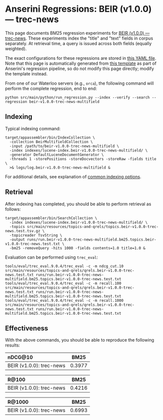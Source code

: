 # Anserini Regressions: BEIR (v1.0.0) &mdash; trec-news

This page documents BM25 regression experiments for [BEIR (v1.0.0) &mdash; trec-news](http://beir.ai/).
These experiments index the "title" and "text" fields in corpus separately.
At retrieval time, a query is issued across both fields (equally weighted).

The exact configurations for these regressions are stored in [this YAML file](../src/main/resources/regression/beir-v1.0.0-trec-news-multifield.yaml).
Note that this page is automatically generated from [this template](../src/main/resources/docgen/templates/beir-v1.0.0-trec-news-multifield.template) as part of Anserini's regression pipeline, so do not modify this page directly; modify the template instead.

From one of our Waterloo servers (e.g., `orca`), the following command will perform the complete regression, end to end:

```
python src/main/python/run_regression.py --index --verify --search --regression beir-v1.0.0-trec-news-multifield
```

## Indexing

Typical indexing command:

```
target/appassembler/bin/IndexCollection \
  -collection BeirMultifieldCollection \
  -input /path/to/beir-v1.0.0-trec-news-multifield \
  -index indexes/lucene-index.beir-v1.0.0-trec-news-multifield/ \
  -generator DefaultLuceneDocumentGenerator \
  -threads 1 -storePositions -storeDocvectors -storeRaw -fields title \
  >& logs/log.beir-v1.0.0-trec-news-multifield &
```

For additional details, see explanation of [common indexing options](common-indexing-options.md).

## Retrieval

After indexing has completed, you should be able to perform retrieval as follows:

```
target/appassembler/bin/SearchCollection \
  -index indexes/lucene-index.beir-v1.0.0-trec-news-multifield/ \
  -topics src/main/resources/topics-and-qrels/topics.beir-v1.0.0-trec-news.test.tsv.gz \
  -topicreader TsvString \
  -output runs/run.beir-v1.0.0-trec-news-multifield.bm25.topics.beir-v1.0.0-trec-news.test.txt \
  -bm25 -removeQuery -hits 1000 -fields contents=1.0 title=1.0 &
```

Evaluation can be performed using `trec_eval`:

```
tools/eval/trec_eval.9.0.4/trec_eval -c -m ndcg_cut.10 src/main/resources/topics-and-qrels/qrels.beir-v1.0.0-trec-news.test.txt runs/run.beir-v1.0.0-trec-news-multifield.bm25.topics.beir-v1.0.0-trec-news.test.txt
tools/eval/trec_eval.9.0.4/trec_eval -c -m recall.100 src/main/resources/topics-and-qrels/qrels.beir-v1.0.0-trec-news.test.txt runs/run.beir-v1.0.0-trec-news-multifield.bm25.topics.beir-v1.0.0-trec-news.test.txt
tools/eval/trec_eval.9.0.4/trec_eval -c -m recall.1000 src/main/resources/topics-and-qrels/qrels.beir-v1.0.0-trec-news.test.txt runs/run.beir-v1.0.0-trec-news-multifield.bm25.topics.beir-v1.0.0-trec-news.test.txt
```

## Effectiveness

With the above commands, you should be able to reproduce the following results:

| nDCG@10                                                                                                      | BM25      |
|:-------------------------------------------------------------------------------------------------------------|-----------|
| BEIR (v1.0.0): trec-news                                                                                     | 0.3977    |


| R@100                                                                                                        | BM25      |
|:-------------------------------------------------------------------------------------------------------------|-----------|
| BEIR (v1.0.0): trec-news                                                                                     | 0.4216    |


| R@1000                                                                                                       | BM25      |
|:-------------------------------------------------------------------------------------------------------------|-----------|
| BEIR (v1.0.0): trec-news                                                                                     | 0.6993    |
